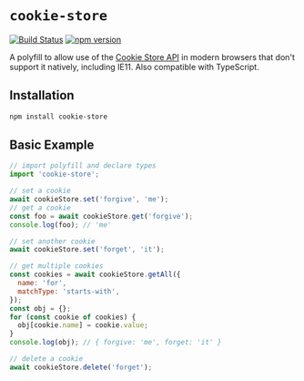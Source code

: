 # `cookie-store`

[![Build Status](https://travis-ci.org/mkay581/cookie-store.svg?branch=master)](https://travis-ci.org/mkay581/cookie-store)
[![npm version](https://badge.fury.io/js/cookie-store.svg)](https://www.npmjs.com/package/cookie-store)

A polyfill to allow use of the [Cookie Store API](https://wicg.github.io/cookie-store/) in modern browsers that don't support it natively, including IE11. Also compatible with TypeScript.

## Installation

```sh
npm install cookie-store
```

## Basic Example

```js
// import polyfill and declare types
import 'cookie-store';

// set a cookie
await cookieStore.set('forgive', 'me');
// get a cookie
const foo = await cookieStore.get('forgive');
console.log(foo); // 'me'

// set another cookie
await cookieStore.set('forget', 'it');

// get multiple cookies
const cookies = await cookieStore.getAll({
  name: 'for',
  matchType: 'starts-with',
});
const obj = {};
for (const cookie of cookies) {
  obj[cookie.name] = cookie.value;
}
console.log(obj); // { forgive: 'me', forget: 'it' }

// delete a cookie
await cookieStore.delete('forget');
```
